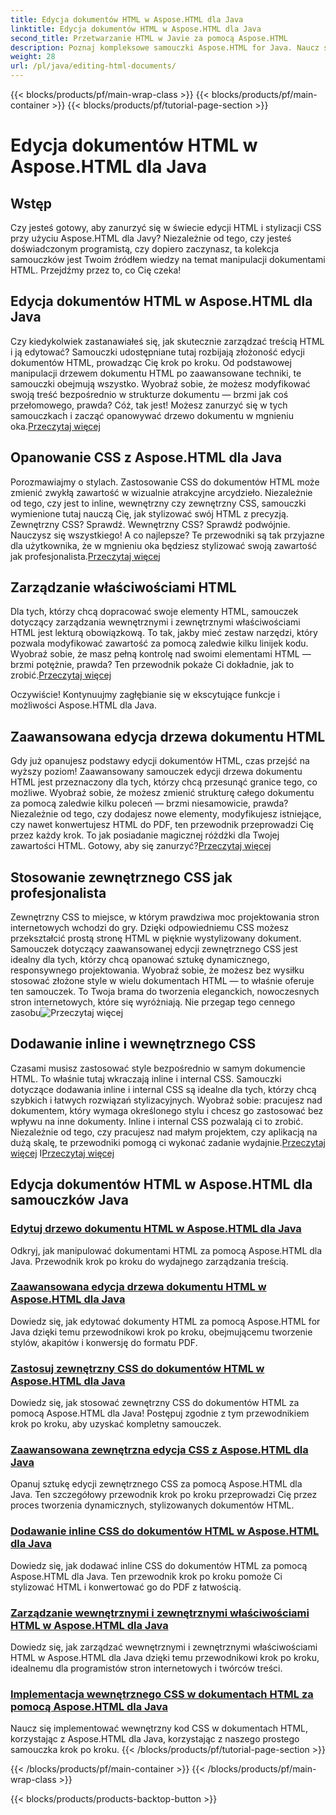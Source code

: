 ```yaml
---
title: Edycja dokumentów HTML w Aspose.HTML dla Java
linktitle: Edycja dokumentów HTML w Aspose.HTML dla Java
second_title: Przetwarzanie HTML w Javie za pomocą Aspose.HTML
description: Poznaj kompleksowe samouczki Aspose.HTML for Java. Naucz się edycji dokumentów HTML, implementacji CSS i zarządzania treścią dzięki przewodnikom krok po kroku.
weight: 28
url: /pl/java/editing-html-documents/
---
```


{{< blocks/products/pf/main-wrap-class >}}
{{< blocks/products/pf/main-container >}}
{{< blocks/products/pf/tutorial-page-section >}}

# Edycja dokumentów HTML w Aspose.HTML dla Java

## Wstęp

Czy jesteś gotowy, aby zanurzyć się w świecie edycji HTML i stylizacji CSS przy użyciu Aspose.HTML dla Javy? Niezależnie od tego, czy jesteś doświadczonym programistą, czy dopiero zaczynasz, ta kolekcja samouczków jest Twoim źródłem wiedzy na temat manipulacji dokumentami HTML. Przejdźmy przez to, co Cię czeka!

## Edycja dokumentów HTML w Aspose.HTML dla Java

Czy kiedykolwiek zastanawiałeś się, jak skutecznie zarządzać treścią HTML i ją edytować? Samouczki udostępniane tutaj rozbijają złożoność edycji dokumentów HTML, prowadząc Cię krok po kroku. Od podstawowej manipulacji drzewem dokumentu HTML po zaawansowane techniki, te samouczki obejmują wszystko. Wyobraź sobie, że możesz modyfikować swoją treść bezpośrednio w strukturze dokumentu — brzmi jak coś przełomowego, prawda? Cóż, tak jest! Możesz zanurzyć się w tych samouczkach i zacząć opanowywać drzewo dokumentu w mgnieniu oka.[Przeczytaj więcej](./edit-html-document-tree/)

## Opanowanie CSS z Aspose.HTML dla Java

 Porozmawiajmy o stylach. Zastosowanie CSS do dokumentów HTML może zmienić zwykłą zawartość w wizualnie atrakcyjne arcydzieło. Niezależnie od tego, czy jest to inline, wewnętrzny czy zewnętrzny CSS, samouczki wymienione tutaj nauczą Cię, jak stylizować swój HTML z precyzją. Zewnętrzny CSS? Sprawdź. Wewnętrzny CSS? Sprawdź podwójnie. Nauczysz się wszystkiego! A co najlepsze? Te przewodniki są tak przyjazne dla użytkownika, że w mgnieniu oka będziesz stylizować swoją zawartość jak profesjonalista.[Przeczytaj więcej](./apply-external-css-html-documents/)

## Zarządzanie właściwościami HTML

Dla tych, którzy chcą dopracować swoje elementy HTML, samouczek dotyczący zarządzania wewnętrznymi i zewnętrznymi właściwościami HTML jest lekturą obowiązkową. To tak, jakby mieć zestaw narzędzi, który pozwala modyfikować zawartość za pomocą zaledwie kilku linijek kodu. Wyobraź sobie, że masz pełną kontrolę nad swoimi elementami HTML — brzmi potężnie, prawda? Ten przewodnik pokaże Ci dokładnie, jak to zrobić.[Przeczytaj więcej](./manage-inner-outer-html-properties/)

Oczywiście! Kontynuujmy zagłębianie się w ekscytujące funkcje i możliwości Aspose.HTML dla Java.

## Zaawansowana edycja drzewa dokumentu HTML

Gdy już opanujesz podstawy edycji dokumentów HTML, czas przejść na wyższy poziom! Zaawansowany samouczek edycji drzewa dokumentu HTML jest przeznaczony dla tych, którzy chcą przesunąć granice tego, co możliwe. Wyobraź sobie, że możesz zmienić strukturę całego dokumentu za pomocą zaledwie kilku poleceń — brzmi niesamowicie, prawda? Niezależnie od tego, czy dodajesz nowe elementy, modyfikujesz istniejące, czy nawet konwertujesz HTML do PDF, ten przewodnik przeprowadzi Cię przez każdy krok. To jak posiadanie magicznej różdżki dla Twojej zawartości HTML. Gotowy, aby się zanurzyć?[Przeczytaj więcej](./advanced-html-document-tree-editing/)

## Stosowanie zewnętrznego CSS jak profesjonalista

Zewnętrzny CSS to miejsce, w którym prawdziwa moc projektowania stron internetowych wchodzi do gry. Dzięki odpowiedniemu CSS możesz przekształcić prostą stronę HTML w pięknie wystylizowany dokument. Samouczek dotyczący zaawansowanej edycji zewnętrznego CSS jest idealny dla tych, którzy chcą opanować sztukę dynamicznego, responsywnego projektowania. Wyobraź sobie, że możesz bez wysiłku stosować złożone style w wielu dokumentach HTML — to właśnie oferuje ten samouczek. To Twoja brama do tworzenia eleganckich, nowoczesnych stron internetowych, które się wyróżniają. Nie przegap tego cennego zasobu![Przeczytaj więcej](./advanced-external-css-editing/)

## Dodawanie inline i wewnętrznego CSS

Czasami musisz zastosować style bezpośrednio w samym dokumencie HTML. To właśnie tutaj wkraczają inline i internal CSS. Samouczki dotyczące dodawania inline i internal CSS są idealne dla tych, którzy chcą szybkich i łatwych rozwiązań stylizacyjnych. Wyobraź sobie: pracujesz nad dokumentem, który wymaga określonego stylu i chcesz go zastosować bez wpływu na inne dokumenty. Inline i internal CSS pozwalają ci to zrobić. Niezależnie od tego, czy pracujesz nad małym projektem, czy aplikacją na dużą skalę, te przewodniki pomogą ci wykonać zadanie wydajnie.[Przeczytaj więcej](./add-inline-css-html-documents/) I[Przeczytaj więcej](./implement-internal-css-html-documents/)

## Edycja dokumentów HTML w Aspose.HTML dla samouczków Java
### [Edytuj drzewo dokumentu HTML w Aspose.HTML dla Java](./edit-html-document-tree/)
Odkryj, jak manipulować dokumentami HTML za pomocą Aspose.HTML dla Java. Przewodnik krok po kroku do wydajnego zarządzania treścią.
### [Zaawansowana edycja drzewa dokumentu HTML w Aspose.HTML dla Java](./advanced-html-document-tree-editing/)
Dowiedz się, jak edytować dokumenty HTML za pomocą Aspose.HTML for Java dzięki temu przewodnikowi krok po kroku, obejmującemu tworzenie stylów, akapitów i konwersję do formatu PDF.
### [Zastosuj zewnętrzny CSS do dokumentów HTML w Aspose.HTML dla Java](./apply-external-css-html-documents/)
Dowiedz się, jak stosować zewnętrzny CSS do dokumentów HTML za pomocą Aspose.HTML dla Java! Postępuj zgodnie z tym przewodnikiem krok po kroku, aby uzyskać kompletny samouczek.
### [Zaawansowana zewnętrzna edycja CSS z Aspose.HTML dla Java](./advanced-external-css-editing/)
Opanuj sztukę edycji zewnętrznego CSS za pomocą Aspose.HTML dla Java. Ten szczegółowy przewodnik krok po kroku przeprowadzi Cię przez proces tworzenia dynamicznych, stylizowanych dokumentów HTML.
### [Dodawanie inline CSS do dokumentów HTML w Aspose.HTML dla Java](./add-inline-css-html-documents/)
Dowiedz się, jak dodawać inline CSS do dokumentów HTML za pomocą Aspose.HTML dla Java. Ten przewodnik krok po kroku pomoże Ci stylizować HTML i konwertować go do PDF z łatwością.
### [Zarządzanie wewnętrznymi i zewnętrznymi właściwościami HTML w Aspose.HTML dla Java](./manage-inner-outer-html-properties/)
Dowiedz się, jak zarządzać wewnętrznymi i zewnętrznymi właściwościami HTML w Aspose.HTML dla Java dzięki temu przewodnikowi krok po kroku, idealnemu dla programistów stron internetowych i twórców treści.
### [Implementacja wewnętrznego CSS w dokumentach HTML za pomocą Aspose.HTML dla Java](./implement-internal-css-html-documents/)
Naucz się implementować wewnętrzny kod CSS w dokumentach HTML, korzystając z Aspose.HTML dla Java, korzystając z naszego prostego samouczka krok po kroku.
{{< /blocks/products/pf/tutorial-page-section >}}

{{< /blocks/products/pf/main-container >}}
{{< /blocks/products/pf/main-wrap-class >}}

{{< blocks/products/products-backtop-button >}}

